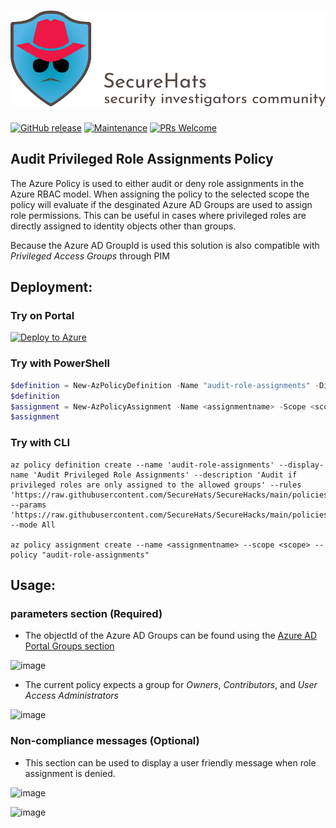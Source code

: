 ![logo](https://github.com/SecureHats/SecureHacks/blob/main/media/securehats-banner.png)
=========
[![GitHub release](https://img.shields.io/github/release/SecureHats/Sentinel-playground.svg?style=flat-square)](https://github.com/SecureHats/SecureHacks/releases)
[![Maintenance](https://img.shields.io/maintenance/yes/2021.svg?style=flat-square)]()
[![PRs Welcome](https://img.shields.io/badge/PRs-welcome-brightgreen.svg?style=flat-square)](http://makeapullrequest.com)

## Audit Privileged Role Assignments Policy

The Azure Policy is used to either audit or deny role assignments in the Azure RBAC model.
When assigning the policy to the selected scope the policy will evaluate if the desginated Azure AD Groups are used to assign role permissions.
This can be useful in cases where privileged roles are directly assigned to identity objects other than groups.

Because the Azure AD GroupId is used this solution is also compatible with _Privileged Access Groups_ through PIM

## Deployment:

### Try on Portal

[![Deploy to Azure](http://azuredeploy.net/deploybutton.png)](https://portal.azure.com/#blade/Microsoft_Azure_Policy/CreatePolicyDefinitionBlade/uri/https%3A%2F%2Fraw.githubusercontent.com%2FSecureHats%2FSecureHacks%2Fmain%2Fpolicies%2Fgovernance%2FRoleAssignments%2Fazurepolicy.json)

### Try with PowerShell

````powershell
$definition = New-AzPolicyDefinition -Name "audit-role-assignments" -DisplayName "Audit Privileged Role Assignments" -description "Audit if privileged roles are only assigned to the allowed groups" -Policy 'https://raw.githubusercontent.com/SecureHats/SecureHacks/main/policies/governance/RoleAssignments/azurepolicy.rules.json' -Parameter 'https://raw.githubusercontent.com/SecureHats/SecureHacks/main/policies/governance/RoleAssignments/azurepolicy.parameters.json' -Mode All
$definition
$assignment = New-AzPolicyAssignment -Name <assignmentname> -Scope <scope>  -tagName <tagName> -PolicyDefinition $definition
$assignment 
````

### Try with CLI

````cli
az policy definition create --name 'audit-role-assignments' --display-name 'Audit Privileged Role Assignments' --description 'Audit if privileged roles are only assigned to the allowed groups' --rules 'https://raw.githubusercontent.com/SecureHats/SecureHacks/main/policies/governance/RoleAssignments/azurepolicy.rules.json' --params 'https://raw.githubusercontent.com/SecureHats/SecureHacks/main/policies/governance/RoleAssignments/azurepolicy.parameters.json' --mode All

az policy assignment create --name <assignmentname> --scope <scope> --policy "audit-role-assignments" 
````

## Usage:

### parameters section (Required)
- The objectId of the Azure AD Groups can be found using the [Azure AD Portal Groups section](https://aad.portal.azure.com/#blade/Microsoft_AAD_IAM/GroupsManagementMenuBlade/AllGroups)

![image](https://user-images.githubusercontent.com/72928684/134205967-65c63736-8ac7-48f2-8509-c883dbc45ec5.png)

- The current policy expects a group for _Owners_, _Contributors_, and _User Access Administrators_

 ![image](https://user-images.githubusercontent.com/72928684/134207773-9b0fa1e3-92e5-4aad-ac84-333bf8027ae3.png)

### Non-compliance messages (Optional)

- This section can be used to display a user friendly message when role assignment is denied.

![image](https://user-images.githubusercontent.com/72928684/134207028-a244923e-0cc3-43fe-8ee1-dbb98435671e.png)

![image](https://user-images.githubusercontent.com/72928684/134207510-10043e6a-cd6c-4f05-ae37-1602e29807e6.png)
